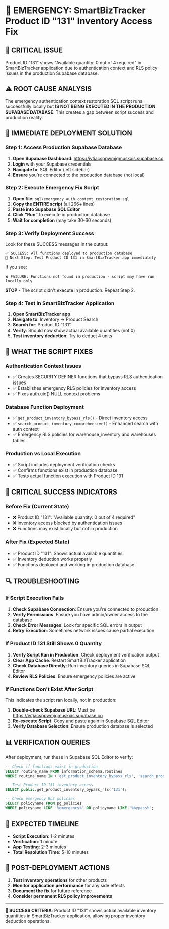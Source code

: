 # 🚨 EMERGENCY: SmartBizTracker Product ID "131" Inventory Access Fix

## 🎯 **CRITICAL ISSUE**
Product ID "131" shows "Available quantity: 0 out of 4 required" in SmartBizTracker application due to authentication context and RLS policy issues in the production Supabase database.

## ⚠️ **ROOT CAUSE ANALYSIS**
The emergency authentication context restoration SQL script runs successfully locally but **IS NOT BEING EXECUTED IN THE PRODUCTION SUPABASE DATABASE**. This creates a gap between script success and production reality.

## 🚀 **IMMEDIATE DEPLOYMENT SOLUTION**

### **Step 1: Access Production Supabase Database**
1. **Open Supabase Dashboard**: https://ivtjacsppwmjgmuskxis.supabase.co
2. **Login** with your Supabase credentials
3. **Navigate to**: SQL Editor (left sidebar)
4. **Ensure** you're connected to the production database (not local)

### **Step 2: Execute Emergency Fix Script**
1. **Open file**: `sql\emergency_auth_context_restoration.sql`
2. **Copy the ENTIRE script** (all 266+ lines)
3. **Paste into Supabase SQL Editor**
4. **Click "Run"** to execute in production database
5. **Wait for completion** (may take 30-60 seconds)

### **Step 3: Verify Deployment Success**
Look for these SUCCESS messages in the output:
```
✅ SUCCESS: All functions deployed to production database
🎯 Next Step: Test Product ID 131 in SmartBizTracker app immediately
```

If you see:
```
❌ FAILURE: Functions not found in production - script may have run locally only
```
**STOP** - The script didn't execute in production. Repeat Step 2.

### **Step 4: Test in SmartBizTracker Application**
1. **Open SmartBizTracker app**
2. **Navigate to**: Inventory → Product Search
3. **Search for**: Product ID "131"
4. **Verify**: Should now show actual available quantities (not 0)
5. **Test inventory deduction**: Try to deduct 4 units

## 🔧 **WHAT THE SCRIPT FIXES**

### **Authentication Context Issues**
- ✅ Creates SECURITY DEFINER functions that bypass RLS authentication issues
- ✅ Establishes emergency RLS policies for inventory access
- ✅ Fixes auth.uid() NULL context problems

### **Database Function Deployment**
- ✅ `get_product_inventory_bypass_rls()` - Direct inventory access
- ✅ `search_product_inventory_comprehensive()` - Enhanced search with auth context
- ✅ Emergency RLS policies for warehouse_inventory and warehouses tables

### **Production vs Local Execution**
- ✅ Script includes deployment verification checks
- ✅ Confirms functions exist in production database
- ✅ Tests actual function execution with Product ID 131

## 🚨 **CRITICAL SUCCESS INDICATORS**

### **Before Fix (Current State)**
- ❌ Product ID "131": "Available quantity: 0 out of 4 required"
- ❌ Inventory access blocked by authentication issues
- ❌ Functions may exist locally but not in production

### **After Fix (Expected State)**
- ✅ Product ID "131": Shows actual available quantities
- ✅ Inventory deduction works properly
- ✅ Functions deployed and working in production database

## 🔍 **TROUBLESHOOTING**

### **If Script Execution Fails**
1. **Check Supabase Connection**: Ensure you're connected to production
2. **Verify Permissions**: Ensure you have admin/owner access to the database
3. **Check Error Messages**: Look for specific SQL errors in output
4. **Retry Execution**: Sometimes network issues cause partial execution

### **If Product ID 131 Still Shows 0 Quantity**
1. **Verify Script Ran in Production**: Check deployment verification output
2. **Clear App Cache**: Restart SmartBizTracker application
3. **Check Database Directly**: Run inventory queries in Supabase SQL Editor
4. **Review RLS Policies**: Ensure emergency policies are active

### **If Functions Don't Exist After Script**
This indicates the script ran locally, not in production:
1. **Double-check Supabase URL**: Must be https://ivtjacsppwmjgmuskxis.supabase.co
2. **Re-execute Script**: Copy and paste again in Supabase SQL Editor
3. **Verify Database Selection**: Ensure production database is selected

## 📊 **VERIFICATION QUERIES**

After deployment, run these in Supabase SQL Editor to verify:

```sql
-- Check if functions exist in production
SELECT routine_name FROM information_schema.routines 
WHERE routine_name IN ('get_product_inventory_bypass_rls', 'search_product_inventory_comprehensive');

-- Test Product ID 131 inventory access
SELECT public.get_product_inventory_bypass_rls('131');

-- Check emergency RLS policies
SELECT policyname FROM pg_policies 
WHERE policyname LIKE '%emergency%' OR policyname LIKE '%bypass%';
```

## 🎯 **EXPECTED TIMELINE**
- **Script Execution**: 1-2 minutes
- **Verification**: 1 minute  
- **App Testing**: 2-3 minutes
- **Total Resolution Time**: 5-10 minutes

## 🚀 **POST-DEPLOYMENT ACTIONS**
1. **Test inventory operations** for other products
2. **Monitor application performance** for any side effects
3. **Document the fix** for future reference
4. **Consider permanent RLS policy improvements**

---

**🎉 SUCCESS CRITERIA**: Product ID "131" shows actual available inventory quantities in SmartBizTracker application, allowing proper inventory deduction operations.
